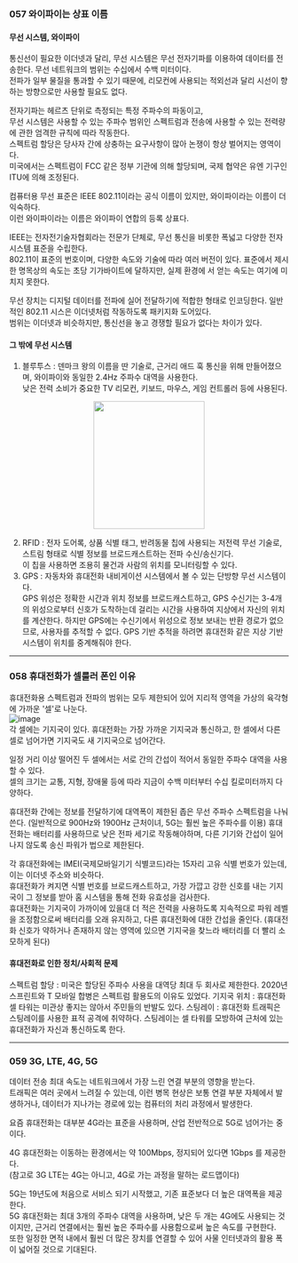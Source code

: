 ### 057 와이파이는 상표 이름

#### 무선 시스템, 와이파이

통신선이 필요한 이더넷과 달리, 무선 시스템은 무선 전자기파를 이용하여 데이터를 전송한다. 
무선 네트워크의 범위는 수십에서 수백 미터이다.  
전파가 일부 물질을 통과할 수 있기 때문에, 리모컨에 사용되는 적외선과 달리 시선이 향하는 방향으로만 사용할 필요도 없다.  

전자기파는 헤르츠 단위로 측정되는 특정 주파수의 파동이고,  
무선 시스템은 사용할 수 있는 주파수 범위인 스펙트럼과 전송에 사용할 수 있는 전력량에 관한 엄격한 규칙에 따라 작동한다.  
스펙트럼 할당은 당사자 간에 상충하는 요구사항이 많아 논쟁이 항상 벌어지는 영역이다.  
미국에서는 스펙트럼이 FCC 같은 정부 기관에 의해 할당되며, 국제 협약은 유엔 기구인 ITU에 의해 조정된다.  

컴퓨터용 무선 표준은 IEEE 802.11이라는 공식 이름이 있지만, 와이파이라는 이름이 더 익숙하다.  
이런 와이파이라는 이름은 와이파이 연합의 등록 상표다.  

IEEE는 전자전기술자협회라는 전문가 단체로, 무선 통신을 비롯한 폭넓고 다양한 전자 시스템 표준을 수립한다.  
802.11이 표준의 번호이며, 다양한 속도와 기술에 따라 여러 버전이 있다. 표준에서 제시한 명목상의 속도는 초당 기가바이트에 달하지만, 실제 환경에 서 얻는 속도는 여기에 미치지 못한다.  

무선 장치는 디지털 데이터를 전파에 실어 전달하기에 적합한 형태로 인코딩한다. 일반적인 802.11 시스은 이더넷처럼 작동하도록 패키지화 도어있다.   
범위는 이더넷과 비슷하지만, 통신선을 놓고 경쟁할 필요가 없다는 차이가 있다.  

#### 그 밖에 무선 시스템

1. 블루투스 : 덴마크 왕의 이름을 딴 기술로, 근거리 애드 훅 통신을 위해 만들어졌으며, 와이파이와 동일한 2.4Hz 주파수 대역을 사용한다.  
            낮은 전력 소비가 중요한 TV 리모컨, 키보드, 마우스, 게임 컨트롤러 등에 사용된다. 
            
<center><img src="https://user-images.githubusercontent.com/92393851/185019570-9af6c844-8eff-4726-abb3-90cd3c764b6a.png" width="200" height="230"></center> 
            
2. RFID : 전자 도어록, 상품 식별 태그, 반려동물 칩에 사용되는 저전력 무선 기술로, 스트림 형태로 식별 정보를 브로드캐스트하는 전파 수신/송신기다.  
          이 칩을 사용하면 조용히 물건과 사람의 위치를 모니터링할 수 있다. 
3. GPS : 자동차와 휴대전화 내비게이션 시스템에서 볼 수 있는 단방향 무선 시스템이다.  
         GPS 위성은 정확한 시간과 위치 정보를 브로드캐스트하고, GPS 수신기는 3-4개의 위성으로부터 신호가 도착하는데 걸리는 시간을 사용하여 지상에서 자신의 위치를 계산한다. 
         하지만 GPS에는 수신기에서 위성으로 정보 보내는 반환 경로가 없으므로, 사용자를 추적할 수 없다. 
         GPS 기반 추적을 하려면 휴대전화 같은 지상 기반 시스템이 위치를 중계해줘야 한다. 

---

### 058 휴대전화가 셀룰러 폰인 이유

휴대전화용 스펙트럼과 전파의 범위는 모두 제한되어 있어 지리적 영역을 가상의 육각형에 가까운 '셀'로 나눈다.  
![image](https://user-images.githubusercontent.com/92393851/184989483-0f6e2fe2-04bb-4dc9-be92-6c248bb1e2e6.png)  
각 셀에는 기지국이 있다. 휴대전화는 가장 가까운 기지국과 통신하고, 한 셀에서 다른 셀로 넘어가면 기지국도 새 기지국으로 넘어간다.  

일정 거리 이상 떨어진 두 셀에서는 서로 간의 간섭이 적어서 동일한 주파수 대역을 사용할 수 있다.  
셀의 크기는 교통, 지형, 장애물 등에 따라 지금이 수백 미터부터 수십 킬로미터까지 다양하다. 

휴대전화 간에는 정보를 전달하기에 대역폭이 제한된 좁은 무선 주파수 스펙트럼을 나눠쓴다. (일반적으로 900Hz와 1900Hz 근처이녀, 5G는 훨씬 높은 주파수를 이용)
휴대전화는 배터리를 사용하므로 낮은 전파 세기로 작동해야하며, 다른 기기와 간섭이 일어나지 않도록 송신 파워가 법으로 제한된다.  

각 휴대전화에는 IMEI(국제모바일기기 식별코드)라는 15자리 고유 식별 번호가 있는데, 이는 이더넷 주소와 비슷하다.  
휴대전화가 켜지면 식별 번호를 브로드캐스트하고, 가장 가깝고 강한 신호를 내는 기지국이 그 정보를 받아 홈 시스템을 통해 전화 유효성을 검사한다.  
휴대전화는 기지국이 가까이에 있을대 더 적은 전력을 사용하도록 지속적으로 파워 레벨을 조정함으로써 배터리를 오래 유지하고, 다른 휴대전화에 대한 간섭을 줄인다. 
(휴대전화 신호가 약하거나 존재하지 않는 영역에 있으면 기지국을 찾느라 배터리를 더 빨리 소모하게 된다)

#### 휴대전화로 인한 정치/사회적 문제

스펙트럼 할당 : 미국은 할당된 주파수 사용을 대역당 최대 두 회사로 제한한다. 
            2020년 스프린트와 T 모바일 합병은 스펙트럼 활용도의 이유도 있었다. 
기지국 위치 : 휴대전화 셀 타워는 미관상 좋지는 않아서 주민들의 반발도 있다. 
스팅레이 : 휴대전화 트래픽은 스팅레이를 사용한 표적 공격에 취약하다. 스팅레이는 셀 타워를 모방하여 근처에 있는 휴대전화가 자신과 통신하도록 한다. 

---

### 059 3G, LTE, 4G, 5G

데이터 전송 최대 속도는 네트워크에서 가장 느린 연결 부분의 영향을 받는다.  
트래픽은 여러 곳에서 느려질 수 있는데, 이런 병목 현상은 보통 연결 부분 자체에서 발생하거나, 데이터가 지나가는 경로에 있는 컴퓨터의 처리 과정에서 발생한다.  

요즘 휴대전화는 대부분 4G라는 표준을 사용하며, 산업 전반적으로 5G로 넘어가는 중이다.  

4G 휴대전화는 이동하는 환경에서는 약 100Mbps, 정지되어 있다면 1Gbps 를 제공한다.  
(참고로 3G LTE는 4G는 아니고, 4G로 가는 과정을 말하는 로드맵이다)

5G는 19년도에 처음으로 서비스 되기 시작했고, 기존 표준보다 더 높은 대역폭을 제공한다.  
5G 휴대전화는 최대 3개의 주파수 대역을 사용하며, 낮은 두 개는 4G에도 사용되는 것이지만, 근거리 연결에서는 훨씬 높은 주파수를 사용함으로써 높은 속도를 구현한다.  
또한 일정한 면적 내에서 훨씬 더 많은 장치를 연결할 수 있어 사물 인터넷과의 활용 폭이 넓어질 것으로 기대된다.  


